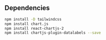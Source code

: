 ## Dependencies

```bash
npm install -D tailwindcss
npm install chart.js
npm install react-chartjs-2
npm install chartjs-plugin-datalabels --save
```
